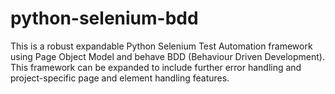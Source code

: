 # python-selenium-bdd
This is a robust expandable Python Selenium Test Automation framework using Page Object Model and behave BDD (Behaviour Driven Development). This framework can be expanded to include further error handling and project-specific page and element handling features.
